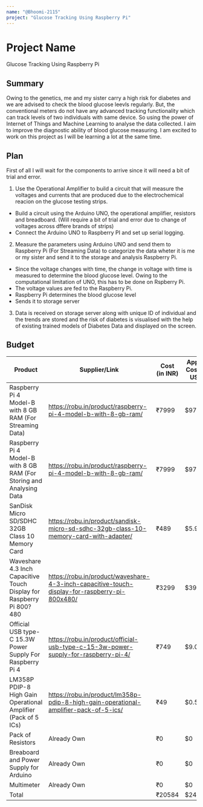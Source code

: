 ```yaml
---
name: "@Bhoomi-2115"
project: "Glucose Tracking Using Raspberry Pi"
---
```


# Project Name
Glucose Tracking Using Raspberry Pi

## Summary

Owing to the genetics, me and my sister carry a high risk for diabetes and we are advised to check the blood glucose leevls regularly. But, the conventional meters do not have any advanced tracking functionality which can track levels of two individuals with same device. So using the power of Internet of Things and Machine Learning to analyse the data collected. I aim to improve the diagnostic ability of blood glucose measuring. I am excited to work on this project as I will be learning a lot at the same time.

## Plan

First of all I will wait for the components to arrive since it will need a bit of trial and error.
1. Use the Operational Amplifier to build a circuit that will measure the voltages and currents that are produced due to the electrochemical reacion on the glucose testing strips.
  - Build a circuit using the Arduino UNO, the operational amplifier, resistors and breadboard. (Will require a bit of trial and error due to change of voltages across dffere brands of strips)
  - Connect the Arduino UNO to Raspberry PI and set up serial logging.
 
2. Measure the parameters using Arduino UNO and send them to Raspberry Pi (For Streaming Data) to categorize the data wheter it is me or my sister and send it to the storage and analysis Raspberry Pi.
  - Since the voltage changes with time, the change in voltage with time is measured to determine the blood glucose level. Owing to the computational limitation of UNO, this has to be done on Rspberry Pi.
  - The voltage values are fed to the Raspberry Pi.
  - Raspberry Pi determines the blood glucose level
  - Sends it to storage server

3. Data is received on storage server along with unique ID of individual and the trends are stored and the risk of diabetes is visualised with the help of existing trained models of Diabetes Data and displayed on the screen.

## Budget

| Product                                                               | Supplier/Link                                                                                 | Cost (in INR)  |  Approx Cost (in USD) |
| --------------------------------------------------------------------- | --------------------------------------------------------------------------------------------- | -------------- | --------------------- |
| Raspberry Pi 4 Model-B with 8 GB RAM (For Streaming Data)             | https://robu.in/product/raspberry-pi-4-model-b-with-8-gb-ram/                                 | ₹7999          | $97                   |
| Raspberry Pi 4 Model-B with 8 GB RAM (For Storing and Analysing Data  | https://robu.in/product/raspberry-pi-4-model-b-with-8-gb-ram/                                 | ₹7999          | $97                   |
| SanDisk Micro SD/SDHC 32GB Class 10 Memory Card                       | https://robu.in/product/sandisk-micro-sd-sdhc-32gb-class-10-memory-card-with-adapter/         | ₹489           | $5.92                 |
| Waveshare 4.3 Inch Capacitive Touch Display for Raspberry Pi 800?480  | https://robu.in/product/waveshare-4-3-inch-capacitive-touch-display-for-raspberry-pi-800x480/ | ₹3299          | $39.09                |
| Official USB type-C 15.3W Power Supply For Raspberry Pi 4             | https://robu.in/product/official-usb-type-c-15-3w-power-supply-for-raspberry-pi-4/            | ₹749           | $9.07                 |
| LM358P PDIP-8 High Gain Operational Amplifier (Pack of 5 ICs)         | https://robu.in/product/lm358p-pdip-8-high-gain-operational-amplifier-pack-of-5-ics/          | ₹49            | $0.59                 |
| Pack of Resistors                                                     | Already Own                                                                                   | ₹0             | $0                    |
| Breaboard and Power Supply for Arduino                               | Already Own                                                                                   | ₹0             | $0                    |
| Multimeter                                                            | Already Own                                                                                   | ₹0             | $0                    |
| Total                                                                 |                                                                                               | ₹20584         | $248.67               |
